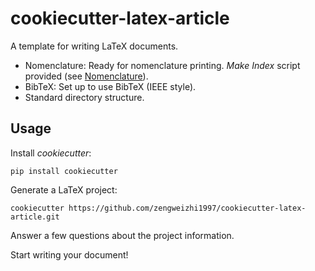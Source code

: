 # cookiecutter-latex-article

A template for writing LaTeX documents. 
* Nomenclature: Ready for nomenclature printing. *Make Index* script provided (see [Nomenclature](#nomenclature)).
* BibTeX: Set up to use BibTeX (IEEE style).
* Standard directory structure. 

## Usage

Install *cookiecutter*:

    pip install cookiecutter

Generate a LaTeX project:

    cookiecutter https://github.com/zengweizhi1997/cookiecutter-latex-article.git

Answer a few questions about the project information.

Start writing your document! 


